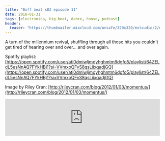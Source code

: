 ```yaml
---
title: "0xff beat s02 episode 11"
date: 2018-01-31
tags: [electronica, big-beat, dance, house, podcast]
header:
  teaser: "https://thumbnailer.mixcloud.com/unsafe/320x320/extaudio/2/e/8/2/dc11-3cfc-45e7-b23e-5a50e2d98bc6"
---
```


A turn of the millennium revival, shuffling through all those hits you couldn't get tired of hearing over and over... and over again.

Spotify playlist: [https://open.spotify.com/user/ati0dmiwljmdyhghmtm6dgfo5/playlist/64ZELdL5esNnAQ7FYkHBj1?si=VVmxoQFvS8qsLiixqadjGQ](https://open.spotify.com/user/ati0dmiwljmdyhghmtm6dgfo5/playlist/64ZELdL5esNnAQ7FYkHBj1?si=VVmxoQFvS8qsLiixqadjGQ)

Image by Riley Cran: [http://rileycran.com/blog/2012/01/03/momentus/](http://rileycran.com/blog/2012/01/03/momentus/)

<iframe width="100%" height="120" src="https://www.mixcloud.com/widget/iframe/?hide_cover=1&light=1&feed=%2F0xff-beat%2F0xff-beat-s02-episode-11%2F" frameborder="0" ></iframe>
